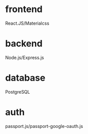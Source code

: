 # frontend
React.JS/Materialcss
# backend
Node.js/Express.js
# database
PostgreSQL
# auth
passport.js/passport-google-oauth.js
